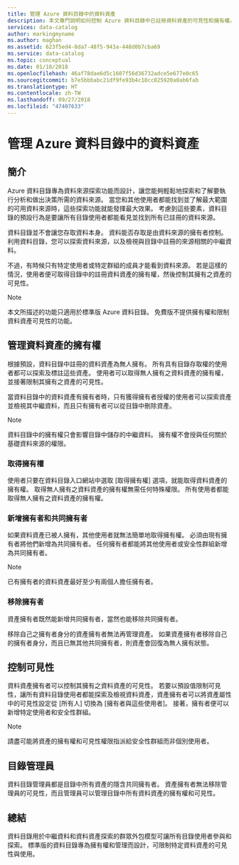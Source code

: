 ```yaml
---
title: 管理 Azure 資料目錄中的資料資產
description: 本文專門說明如何控制 Azure 資料目錄中已註冊資料資產的可見性和擁有權。
services: data-catalog
author: markingmyname
ms.author: maghan
ms.assetid: 623f5ed4-8da7-48f5-943a-448d0b7cba69
ms.service: data-catalog
ms.topic: conceptual
ms.date: 01/18/2018
ms.openlocfilehash: 46af78dae6d5c1607f56d36732adce5e677e0c65
ms.sourcegitcommit: b7e5bbbabc21df9fe93b4c18cc825920a0ab6fab
ms.translationtype: HT
ms.contentlocale: zh-TW
ms.lasthandoff: 09/27/2018
ms.locfileid: "47407633"
---
```

# <a name="manage-data-assets-in-azure-data-catalog"></a>管理 Azure 資料目錄中的資料資產
## <a name="introduction"></a>簡介
Azure 資料目錄專為資料來源探索功能而設計，讓您能夠輕鬆地探索和了解要執行分析和做出決策所需的資料來源。 當您和其他使用者都能找到並了解最大範圍的可用資料來源時，這些探索功能就能發揮最大效果。 考慮到這些要素，資料目錄的預設行為是要讓所有目錄使用者都能看見並找到所有已註冊的資料來源。

資料目錄並不會讓您存取資料本身。 資料能否存取是由資料來源的擁有者控制。 利用資料目錄，您可以探索資料來源，以及檢視與目錄中註冊的來源相關的中繼資料。

不過，有時候只有特定使用者或特定群組的成員才能看到資料來源。 若是這樣的情況，使用者便可取得目錄中的註冊資料資產的擁有權，然後控制其擁有之資產的可見性。

> [!NOTE]
> 本文所描述的功能只適用於標準版 Azure 資料目錄。 免費版不提供擁有權和限制資料資產可見性的功能。
>
>

## <a name="manage-ownership-of-data-assets"></a>管理資料資產的擁有權
根據預設，資料目錄中註冊的資料資產為無人擁有。 所有具有目錄存取權的使用者都可以探索及標註這些資產。 使用者可以取得無人擁有之資料資產的擁有權，並接著限制其擁有之資產的可見性。

當資料目錄中的資料資產有擁有者時，只有獲得擁有者授權的使用者可以探索資產並檢視其中繼資料，而且只有擁有者可以從目錄中刪除資產。

> [!NOTE]
> 資料目錄中的擁有權只會影響目錄中儲存的中繼資料。 擁有權不會授與任何關於基礎資料來源的權限。
>
>

### <a name="take-ownership"></a>取得擁有權
使用者只要在資料目錄入口網站中選取 [取得擁有權] 選項，就能取得資料資產的擁有權。 取得無人擁有之資料資產的擁有權無需任何特殊權限。 所有使用者都能取得無人擁有之資料資產的擁有權。

### <a name="add-owners-and-co-owners"></a>新增擁有者和共同擁有者
如果資料資產已被人擁有，其他使用者就無法簡單地取得擁有權。 必須由現有擁有者將他們新增為共同擁有者。 任何擁有者都能將其他使用者或安全性群組新增為共同擁有者。

> [!NOTE]
> 已有擁有者的資料資產最好至少有兩個人擔任擁有者。
>
>

### <a name="remove-owners"></a>移除擁有者
資產擁有者既然能新增共同擁有者，當然也能移除共同擁有者。

移除自己之擁有者身分的資產擁有者無法再管理資產。 如果資產擁有者移除自己的擁有者身分，而且已無其他共同擁有者，則資產會回復為無人擁有狀態。

## <a name="control-visibility"></a>控制可見性
資料資產擁有者可以控制其擁有之資料資產的可見性。 若要以預設值限制可見性，讓所有資料目錄使用者都能探索及檢視資料資產，資產擁有者可以將資產屬性中的可見性設定從 [所有人] 切換為 [擁有者與這些使用者]。 接著，擁有者便可以新增特定使用者和安全性群組。

> [!NOTE]
> 請盡可能將資產的擁有權和可見性權限指派給安全性群組而非個別使用者。
>
>

## <a name="catalog-administrators"></a>目錄管理員
資料目錄管理員都是目錄中所有資產的隱含共同擁有者。 資產擁有者無法移除管理員的可見性，而且管理員可以管理目錄中所有資料資產的擁有權和可見性。

## <a name="summary"></a>總結
資料目錄用於中繼資料和資料資產探索的群眾外包模型可讓所有目錄使用者參與和探索。 標準版的資料目錄專為擁有權和管理而設計，可限制特定資料資產的可見性與使用。

